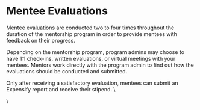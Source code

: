 # Mentee Evaluations

Mentee evaluations are conducted two to four times throughout the duration of the mentorship program in order to provide mentees with feedback on their progress. 

Depending on the mentorship program, program admins may choose to have 1:1 check-ins, written evaluations, or virtual meetings with your mentees. Mentors work directly with the program admin to find out how the evaluations should be conducted and submitted. 

Only after receiving a satisfactory evaluation, mentees can submit an Expensify report and receive their stipend.  \


\
